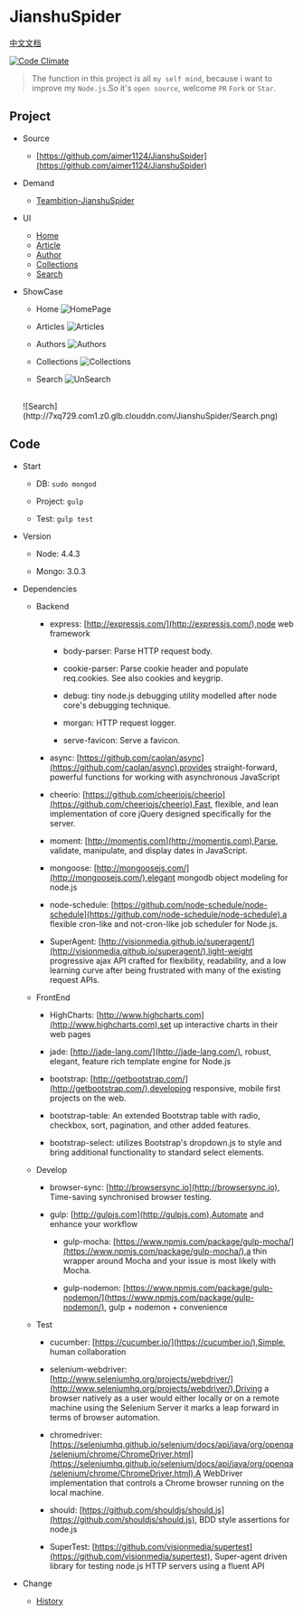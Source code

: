 # JianshuSpider

[中文文档](https://github.com/aimer1124/JianshuSpider/blob/master/README_ZH.md)

[![Code Climate](https://codeclimate.com/github/aimer1124/JianshuSpider/badges/gpa.svg)](https://codeclimate.com/github/aimer1124/JianshuSpider)

>The function in this project is all `my self mind`, because i want to improve my `Node.js`.So it's `open source`, welcome `PR` `Fork` or `Star`.

## Project

- Source
    
    - [https://github.com/aimer1124/JianshuSpider](https://github.com/aimer1124/JianshuSpider)

- Demand
    
    - [Teambition-JianshuSpider](https://www.teambition.com/project/57a1802f767c4b360c918e49/tasks/scrum/57a1802f767c4b360c918e4c)

- UI

    - [Home](https://www.processon.com/view/link/57a1c693e4b0de6d056db518)
    - [Article](https://www.processon.com/view/link/57a2d0f1e4b0358f8ad7f03b)
    - [Author](https://www.processon.com/diagraming/5819751de4b03a76e94bea6f)
    - [Collections](https://www.processon.com/diagraming/5819746ae4b06e7dcfc9b338)
    - [Search](https://www.processon.com/apps/58197ab8e4b03400d95e4c62)

- ShowCase

    - Home
    ![HomePage](http://7xq729.com1.z0.glb.clouddn.com/JianshuSpider/Home.png)
    
    - Articles
    ![Articles](http://7xq729.com1.z0.glb.clouddn.com/JianshuSpider/Articles.png)
    
    - Authors 
    ![Authors](http://7xq729.com1.z0.glb.clouddn.com/JianshuSpider/Authors.png)
    
    - Collections
    ![Collections](http://7xq729.com1.z0.glb.clouddn.com/JianshuSpider/Collections.png)
    
    - Search
    ![UnSearch](http://7xq729.com1.z0.glb.clouddn.com/JianshuSpider/UnSearch.png)
    <br>
    ![Search](http://7xq729.com1.z0.glb.clouddn.com/JianshuSpider/Search.png)
    
## Code
    
- Start

    - DB: `sudo mongod`
    
    - Project: `gulp`
    
    - Test: `gulp test`

- Version
    
    - Node: 4.4.3
    
    - Mongo: 3.0.3

- Dependencies
    
    - Backend
    
        - express: [http://expressjs.com/](http://expressjs.com/),node web framework
            
            - body-parser: Parse HTTP request body. 
            
            - cookie-parser: Parse cookie header and populate req.cookies. See also cookies and keygrip.
            
            - debug: tiny node.js debugging utility modelled after node core's debugging technique.
             
            - morgan: HTTP request logger.
            
            - serve-favicon: Serve a favicon.
             
        - async: [https://github.com/caolan/async](https://github.com/caolan/async),provides straight-forward, powerful functions for working with asynchronous JavaScript
        
        - cheerio: [https://github.com/cheeriojs/cheerio](https://github.com/cheeriojs/cheerio),Fast, flexible, and lean implementation of core jQuery designed specifically for the server.
    
        - moment: [http://momentjs.com](http://momentjs.com),Parse, validate, manipulate, and display dates in JavaScript.
            
        - mongoose: [http://mongoosejs.com/](http://mongoosejs.com/),elegant mongodb object modeling for node.js
        
        - node-schedule: [https://github.com/node-schedule/node-schedule](https://github.com/node-schedule/node-schedule),a flexible cron-like and not-cron-like job scheduler for Node.js.
        
        - SuperAgent: [http://visionmedia.github.io/superagent/](http://visionmedia.github.io/superagent/),light-weight progressive ajax API crafted for flexibility, readability, and a low learning curve after being frustrated with many of the existing request APIs. 
                
    - FrontEnd
        
        - HighCharts: [http://www.highcharts.com](http://www.highcharts.com),set up interactive charts in their web pages
        
        - jade: [http://jade-lang.com/](http://jade-lang.com/), robust, elegant, feature rich template engine for Node.js
    
        - bootstrap: [http://getbootstrap.com/](http://getbootstrap.com/),developing responsive, mobile first projects on the web.
        
        - bootstrap-table: An extended Bootstrap table with radio, checkbox, sort, pagination, and other added features.
        
        - bootstrap-select: utilizes Bootstrap's dropdown.js to style and bring additional functionality to standard select elements.

    - Develop
    
        - browser-sync: [http://browsersync.io](http://browsersync.io), Time-saving synchronised browser testing.
    
        - gulp: [http://gulpjs.com](http://gulpjs.com),Automate and enhance your workflow
    
            - gulp-mocha: [https://www.npmjs.com/package/gulp-mocha/](https://www.npmjs.com/package/gulp-mocha/),a thin wrapper around Mocha and your issue is most likely with Mocha.
            
            - gulp-nodemon: [https://www.npmjs.com/package/gulp-nodemon/](https://www.npmjs.com/package/gulp-nodemon/), gulp + nodemon + convenience
            
    - Test
     
        - cucumber: [https://cucumber.io/](https://cucumber.io/),Simple, human collaboration
        
        - selenium-webdriver: [http://www.seleniumhq.org/projects/webdriver/](http://www.seleniumhq.org/projects/webdriver/),Driving a browser natively as a user would either locally or on a remote machine using the Selenium Server it marks a leap forward in terms of browser automation.
        
        - chromedriver: [https://seleniumhq.github.io/selenium/docs/api/java/org/openqa/selenium/chrome/ChromeDriver.html](https://seleniumhq.github.io/selenium/docs/api/java/org/openqa/selenium/chrome/ChromeDriver.html),A WebDriver implementation that controls a Chrome browser running on the local machine. 
        
        - should: [https://github.com/shouldjs/should.js](https://github.com/shouldjs/should.js), BDD style assertions for node.js
    
        - SuperTest: [https://github.com/visionmedia/supertest](https://github.com/visionmedia/supertest), Super-agent driven library for testing node.js HTTP servers using a fluent API
    
- Change

    - [History](https://github.com/aimer1124/JianshuSpider/blob/master/history.md)
    
